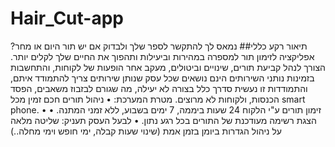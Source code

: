 # Hair_Cut-app

תיאור רקע כללי##
נמאס לך להתקשר לספר שלך ולבדוק אם יש תור היום או מחר? אפליקציה לזימון תור למספרה במהירות וביעילות ותהפוך את החיים שלך לקלים יותר. 
הצורך לנהל קביעת תורים, שינויים וביטולים, מעקב אחר הופעות של לקוחות, והתחשבות בזמינות נותני השירותים הינם נושאים שכל עסק שנותן שירותים צריך להתמודד איתם, והתמודדות זו נעשית סדרך כלל בצורה לא יעילה, מה שגורם לבזבוז משאבים, הפסד הכנסות, ולקוחות לא מרוצים.
מטרת המערכת:
•	ניהול תורים חכם זמין מכל smart phone.
•	זימון תורים ע"י הלקוח 24 שעות ביממה, 7 ימים בשבוע, ללא זמני המתנה.
•	הצגת רשימה מעודכנת של התורים בכל רגע נתון.
•	לבעל העסק תעניק: שליטה מלאה על ניהול הגדרות ביומן בזמן אמת (שינוי שעות קבלה, ימי חופש וימי מחלה..)
